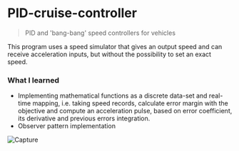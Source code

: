 # PID-cruise-controller
> PID and 'bang-bang' speed controllers for vehicles

This program uses a speed simulator that gives an output speed and can receive acceleration inputs, but without the possibility to set an exact speed.

<h3>What I learned</h3>
<ul>
  <li>Implementing mathematical functions as a discrete data-set and real-time mapping, i.e. taking speed records, calculate error margin with the objective and compute an acceleration pulse, based on error coefficient, its derivative and previous errors integration.</li>
  <li>Observer pattern implementation</li>
</ul>

![Capture](https://user-images.githubusercontent.com/29238761/158176752-b0fc9405-8c7c-4ced-a3d5-796aadd314af.png)
